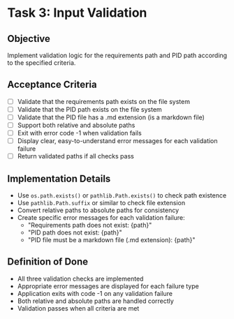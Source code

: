 # Task 3: Input Validation

## Objective
Implement validation logic for the requirements path and PID path according to the specified criteria.

## Acceptance Criteria
- [ ] Validate that the requirements path exists on the file system
- [ ] Validate that the PID path exists on the file system
- [ ] Validate that the PID file has a .md extension (is a markdown file)
- [ ] Support both relative and absolute paths
- [ ] Exit with error code -1 when validation fails
- [ ] Display clear, easy-to-understand error messages for each validation failure
- [ ] Return validated paths if all checks pass

## Implementation Details
- Use `os.path.exists()` or `pathlib.Path.exists()` to check path existence
- Use `pathlib.Path.suffix` or similar to check file extension
- Convert relative paths to absolute paths for consistency
- Create specific error messages for each validation failure:
  - "Requirements path does not exist: {path}"
  - "PID path does not exist: {path}" 
  - "PID file must be a markdown file (.md extension): {path}"

## Definition of Done
- All three validation checks are implemented
- Appropriate error messages are displayed for each failure type
- Application exits with code -1 on any validation failure
- Both relative and absolute paths are handled correctly
- Validation passes when all criteria are met